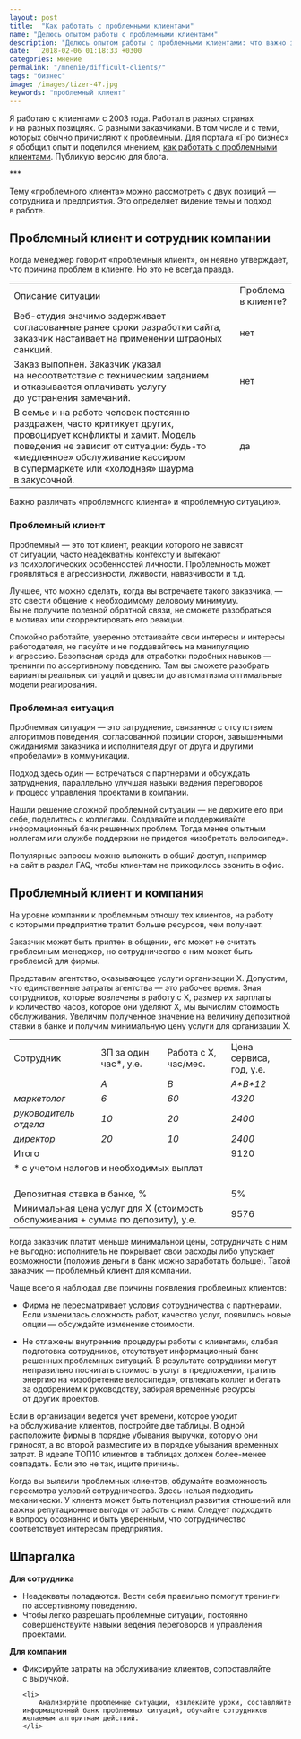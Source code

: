 ```yaml
---
layout: post
title:  "Как работать с проблемными клиентами"
name: "Делюсь опытом работы с проблемными клиентами"
description: "Делюсь опытом работы с проблемными клиентами: что важно знать сотруднику и что — управляющему компанией."
date:   2018-02-06 01:18:33 +0300
categories: мнение
permalink: "/mnenie/difficult-clients/"
tags: "бизнес"
image: /images/tizer-47.jpg
keywords: "проблемный клиент"
---
```


<p>Я&nbsp;работаю с&nbsp;клиентами с&nbsp;2003&nbsp;года. Работал в&nbsp;разных странах и&nbsp;на&nbsp;разных позициях. С&nbsp;разными заказчиками. В&nbsp;том числе и&nbsp;с&nbsp;теми, которых обычно причисляют к&nbsp;проблемным. Для портала «Про бизнес» я&nbsp;обобщил опыт и&nbsp;поделился мнением, <a href="//probusiness.io/management/4239-neadekvaty-ikholodnaya-shaurma-kak-rabotat-sproblemnymi-klientami.html">как работать с&nbsp;проблемными клиентами</a>. Публикую версию для блога. </p><!--more-->

<p>***</p>
<p>Тему «проблемного клиента» можно рассмотреть с&nbsp;двух позиций&nbsp;— сотрудника и&nbsp;предприятия. Это определяет видение темы и&nbsp;подход в&nbsp;работе.</p>
<h2>Проблемный клиент и&nbsp;сотрудник компании </h2>
<p>Когда менеджер говорит «проблемный клиент», он&nbsp;неявно утверждает, что причина проблем в&nbsp;клиенте. Но&nbsp;это не&nbsp;всегда правда.</p>

<table> 
		<colgroup><col/><col/></colgroup>
		<tbody> 
			<tr class="Gainsboro"> 
				<td style="width: 80%"> 
					Описание ситуации
				</td>
				<td> 
					Проблема в&nbsp;клиенте?
				</td>
			</tr>
			<tr > 
				<td> 
					Веб-студия значимо задерживает согласованные ранее сроки разработки сайта, заказчик настаивает на&nbsp;применении штрафных санкций.
				</td>
				<td> 
					нет
				</td>
			</tr>
			<tr > 
				<td> 
					Заказ выполнен. Заказчик указал на&nbsp;несоответствие с&nbsp;техническим заданием и&nbsp;отказывается оплачивать услугу до&nbsp;устранения замечаний.
				</td>
				<td> 
					нет
				</td>
			</tr>
			<tr > 
				<td> 
					В&nbsp;семье и&nbsp;на&nbsp;работе человек постоянно раздражен, часто критикует других, провоцирует конфликты и&nbsp;хамит. Модель поведения не&nbsp;зависит от&nbsp;ситуации: будь-то «медленное» обслуживание кассиром в&nbsp;супермаркете или «холодная» шаурма в&nbsp;закусочной.
				</td>
				<td> 
					да
				</td>
			</tr>
		</tbody>
</table>

<p><b></b></p>
<p>Важно различать «проблемного клиента» и&nbsp;«проблемную ситуацию».</p>
<h3>Проблемный клиент</h3>
<p>Проблемный&nbsp;— это тот клиент, реакции которого не&nbsp;зависят от&nbsp;ситуации, часто неадекватны контексту и&nbsp;вытекают из&nbsp;психологических особенностей личности. Проблемность может проявляться в&nbsp;агрессивности, лживости, навязчивости и&nbsp;т.д.</p>
<p>Лучшее, что можно сделать, когда вы&nbsp;встречаете такого заказчика,&nbsp;— это свести общение к&nbsp;необходимому деловому минимуму. Вы&nbsp;не&nbsp;получите полезной обратной связи, не&nbsp;сможете разобраться в&nbsp;мотивах или скорректировать его реакции.</p>
<p>Спокойно работайте, уверенно отстаивайте свои интересы и&nbsp;интересы работодателя, не&nbsp;пасуйте и&nbsp;не&nbsp;поддавайтесь на&nbsp;манипуляцию и&nbsp;агрессию. Безопасная среда для отработки подобных навыков&nbsp;— тренинги по&nbsp;ассертивному поведению. Там вы&nbsp;сможете разобрать варианты реальных ситуаций и&nbsp;довести до&nbsp;автоматизма оптимальные модели реагирования.</p>
<h3>Проблемная ситуация</h3>
<p>Проблемная ситуация&nbsp;— это затруднение, связанное с&nbsp;отсутствием алгоритмов поведения, согласованной позиции сторон, завышенными ожиданиями заказчика и&nbsp;исполнителя друг от&nbsp;друга и&nbsp;другими «пробелами» в&nbsp;коммуникации.</p>
<p>Подход здесь один&nbsp;— встречаться с&nbsp;партнерами и&nbsp;обсуждать затруднения, параллельно улучшая навыки ведения переговоров и&nbsp;процесс управления проектами в&nbsp;компании.</p>
<p>Нашли решение сложной проблемной ситуации&nbsp;— не&nbsp;держите его при себе, поделитесь с&nbsp;коллегами. Создавайте и&nbsp;поддерживайте информационный банк решенных проблем. Тогда менее опытным коллегам или службе поддержки не&nbsp;придется «изобретать велосипед».</p>
<p>Популярные запросы можно выложить в&nbsp;общий доступ, например на&nbsp;сайт в&nbsp;раздел FAQ, чтобы клиентам не&nbsp;приходилось звонить в&nbsp;офис.</p>

<h2>Проблемный клиент и&nbsp;компания</h2>
<p>На&nbsp;уровне компании к&nbsp;проблемным отношу тех клиентов, на&nbsp;работу с&nbsp;которыми предприятие тратит больше ресурсов, чем получает.</p>
<p>Заказчик может быть приятен в&nbsp;общении, его может не&nbsp;считать проблемным менеджер, но&nbsp;сотрудничество с&nbsp;ним может быть проблемой для фирмы.</p>
<p>Представим агентство, оказывающее услуги организации Х.&nbsp;Допустим, что единственные затраты агентства&nbsp;— это рабочее время. Зная сотрудников, которые вовлечены в&nbsp;работу с&nbsp;Х, размер их&nbsp;зарплаты и&nbsp;количество часов, которое они уделяют&nbsp;Х, мы&nbsp;вычислим стоимость обслуживания. Увеличим полученное значение на&nbsp;величину депозитной ставки в&nbsp;банке и&nbsp;получим минимальную цену услуги для организации Х.</p>

<table> 
	
<tbody> 
		<tr class="Gainsboro"> 
			<td> 
				Сотрудник
			</td>
			<td> 
				ЗП за&nbsp;один час*, у.е. 
			</td>
			<td> 
				Работа с&nbsp;Х, час/мес.
			</td>
			<td> 
				Цена сервиса, год, у.е. 
			</td>
		</tr>
		<tr > 
			<td><br/>
			</td>
			<td> 
				<i>A</i>
			</td>
			<td> 
				<i>B</i>
			</td>
			<td> 
				<i>A*B*12</i>
			</td>
		</tr>
		<tr > 
			<td> 
				<i>маркетолог</i>
			</td>
			<td> 
				<i>6 </i>
			</td>
			<td> 
				<i>60</i>
			</td>
			<td> 
				<i>4320</i>
			</td>
		</tr>
		<tr > 
			<td> 
				<i>руководитель отдела </i>
			</td>
			<td> 
				<i>10</i>
			</td>
			<td> 
				<i>20</i>
			</td>
			<td> 
				<i>2400</i>
			</td>
		</tr>
		<tr > 
			<td> 
				<i>директор </i>
			</td>
			<td> 
				<i>20</i>
			</td>
			<td> 
				<i>10</i>
			</td>
			<td> 
				<i>2400</i>
			</td>
		</tr>
		<tr > 
			<td colspan="3"> 
				Итого
			</td>
			<td> 
				9120
			</td>
		</tr>
		<tr> 
			<td colspan="4">
<div class="wtf">* с&nbsp;учетом налогов и&nbsp;необходимых выплат</div><br/>
			</td>
		</tr>
		<tr > 
			<td colspan="3"> 
				Депозитная ставка в&nbsp;банке, %
			</td>
			<td> 
				5%
			</td>
		</tr>
		<tr > 
			<td colspan="3"> 
				Минимальная цена услуг для&nbsp;Х (стоимость обслуживания + сумма по&nbsp;депозиту), у.е.
			</td>
			<td> 
				9576
			</td>
		</tr>
	</tbody>
</table>

<p><b></b></p>





<p>Когда заказчик платит меньше минимальной цены, сотрудничать с&nbsp;ним не&nbsp;выгодно: исполнитель не&nbsp;покрывает свои расходы либо упускает возможности (положив деньги в&nbsp;банк можно заработать больше). Такой заказчик&nbsp;— проблемный клиент для компании.</p>
<p>Чаще всего я&nbsp;наблюдал две причины появления проблемных клиентов: </p>
<ul> 
	<li> 
		<p>Фирма не&nbsp;пересматривает условия сотрудничества с&nbsp;партнерами. Если изменилась сложность работ, качество услуг, появились новые опции&nbsp;— обсуждайте изменение стоимости.</p>
	</li>
</ul>
<ul> 
	<li> 
		<p>Не&nbsp;отлажены внутренние процедуры работы с&nbsp;клиентами, слабая подготовка сотрудников, отсутствует информационный банк решенных проблемных ситуаций. В&nbsp;результате сотрудники могут неправильно посчитать стоимость услуг в&nbsp;предложении, тратить энергию на&nbsp;«изобретение велосипеда», отвлекать коллег и&nbsp;бегать за&nbsp;одобрением к&nbsp;руководству, забирая временные ресурсы от&nbsp;других проектов.</p>
	</li>
</ul>
<p>Если в&nbsp;организации ведется учет времени, которое уходит на&nbsp;обслуживание клиентов, постройте две таблицы. В&nbsp;одной расположите фирмы в&nbsp;порядке убывания выручки, которую они приносят, а&nbsp;во&nbsp;второй разместите их&nbsp;в&nbsp;порядке убывания временных затрат. В&nbsp;идеале ТОП10 клиентов в&nbsp;таблицах должен более-менее совпадать. Если это не&nbsp;так, ищите причины.</p>
<p>Когда вы&nbsp;выявили проблемных клиентов, обдумайте возможность пересмотра условий сотрудничества. Здесь нельзя подходить механически. У&nbsp;клиента может быть потенциал развития отношений или важны репутационные выгоды от&nbsp;работы с&nbsp;ним. Следует подходить к&nbsp;вопросу осознанно и&nbsp;быть уверенным, что сотрудничество соответствует интересам предприятия.</p>

<h2>Шпаргалка</h2>
<p><strong>Для сотрудника</strong></p>
<ul> 
	<li> 
		Неадекваты попадаются. Вести себя правильно помогут тренинги по&nbsp;ассертивному поведению.
	</li>
	<li> 
		Чтобы легко разрешать проблемные ситуации, постоянно совершенствуйте навыки ведения переговоров и&nbsp;управления проектами.
	</li>
</ul>
<p><b></b></p>
<p><strong>Для компании</strong></p>
<ul> 
	<li> 
		Фиксируйте затраты на&nbsp;обслуживание клиентов, сопоставляйте с&nbsp;выручкой.
	</li>
 
	<li> 
		Анализируйте проблемные ситуации, извлекайте уроки, составляйте информационный банк проблемных ситуаций, обучайте сотрудников желаемым алгоритмам действий.
	</li>
</ul>
